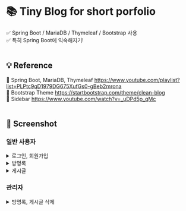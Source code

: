# 📚 Tiny Blog for short porfolio

✅ Spring Boot / MariaDB / Thymeleaf / Bootstrap 사용  
✅ 특히 Spring Boot에 익숙해지기!
<br /><br />

## 💡 Reference
📌 Spring Boot, MariaDB, Thymeleaf https://www.youtube.com/playlist?list=PLPtc9qD1979DG675XufGs0-gBeb2mrona  
📌 Bootstrap Theme https://startbootstrap.com/theme/clean-blog  
📌 Sidebar https://www.youtube.com/watch?v=_uDPd5p_qMc
<br /><br />

## 👀 Screenshot
### 일반 사용자  
<details>
<summary>로그인, 회원가입</summary>
<div markdown="1">
  
![tinyblog_login](https://user-images.githubusercontent.com/92033114/169358190-6658507f-9149-42b0-a3b3-e4f5ae40edd7.gif)

</div>
</details>
<details>
<summary>방명록</summary>
<div markdown="1">
 
![tinyblog_guestbook](https://user-images.githubusercontent.com/92033114/169359629-e1bba2db-d82f-48e4-b009-ec4365902484.gif)

</div>
</details>
<details>
<summary>게시글</summary>
<div markdown="1">
 
![tinyblog_post_short](https://user-images.githubusercontent.com/92033114/169358476-317e544d-4c7d-4895-8261-d265c9359339.gif)


</div>
</details>  

### 관리자
</details>
<details>
<summary>방명록, 게시글 삭제</summary>
<div markdown="1">
 
![tinyblog_admin](https://user-images.githubusercontent.com/92033114/169358810-e271ba26-4d9e-4360-95e3-35e30c71034d.gif)


</div>
</details>
